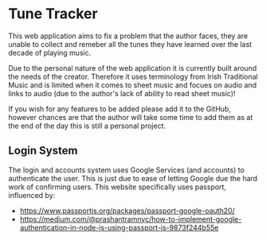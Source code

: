 # Tune Tracker

This web application aims to fix a problem that the author faces,
they are unable to collect and remeber all the tunes they have
learned over the last decade of playing music.

Due to the personal nature of the web application it is currently
built around the needs of the creator. Therefore it uses terminology
from Irish Traditional Music and is limited when it comes to sheet
music and focues on audio and links to audio (due to the author's
lack of ability to read sheet music)!

If you wish for any features to be added please add it to the GitHub,
however chances are that the author will take some time to add them
as at the end of the day this is still a personal project.

## Login System

The login and accounts system uses Google Services (and accounts) to
authenticate the user. This is just due to ease of letting Google due
the hard work of confirming users. This website specifically uses
passport, influenced by:

- <https://www.passportjs.org/packages/passport-google-oauth20/>
- <https://medium.com/@prashantramnyc/how-to-implement-google-authentication-in-node-js-using-passport-js-9873f244b55e>
